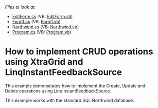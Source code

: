 <!-- default file list -->
*Files to look at*:

* [EditForm.cs](./CS/LinqInstantFeedback/EditForm.cs) (VB: [EditForm.vb](./VB/LinqInstantFeedback/EditForm.vb))
* [Form1.cs](./CS/LinqInstantFeedback/Form1.cs) (VB: [Form1.vb](./VB/LinqInstantFeedback/Form1.vb))
* [Northwind.cs](./CS/LinqInstantFeedback/Northwind.cs) (VB: [Northwind.vb](./VB/LinqInstantFeedback/Northwind.vb))
* [Program.cs](./CS/LinqInstantFeedback/Program.cs) (VB: [Program.vb](./VB/LinqInstantFeedback/Program.vb))
<!-- default file list end -->
# How to implement CRUD operations using XtraGrid and LinqInstantFeedbackSource 


<p>This example demonstrates how to implement the Create, Update and Delete operations using LinqInstantFeedbackSource.</p><p>This example works with the standard SQL Northwind database.</p><br />


<br/>


